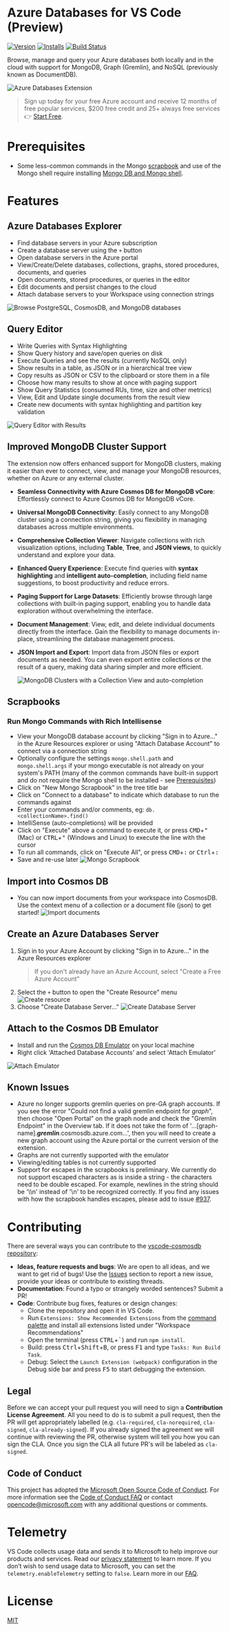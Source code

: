 # Azure Databases for VS Code (Preview)

<!-- region exclude-from-marketplace -->

[![Version](https://img.shields.io/visual-studio-marketplace/v/ms-azuretools.vscode-cosmosdb.svg)](https://marketplace.visualstudio.com/items?itemName=ms-azuretools.vscode-cosmosdb) [![Installs](https://img.shields.io/visual-studio-marketplace/i/ms-azuretools.vscode-cosmosdb.svg)](https://marketplace.visualstudio.com/items?itemName=ms-azuretools.vscode-cosmosdb) [![Build Status](https://dev.azure.com/ms-azuretools/AzCode/_apis/build/status/vscode-cosmosdb)](https://dev.azure.com/ms-azuretools/AzCode/_build/latest?definitionId=7)

<!-- endregion exclude-from-marketplace -->

Browse, manage and query your Azure databases both locally and in the cloud with support for MongoDB, Graph (Gremlin), and NoSQL (previously known as DocumentDB).

![Azure Databases Extension](resources/readme/overview.png)

> Sign up today for your free Azure account and receive 12 months of free popular services, $200 free credit and 25+ always free services 👉 [Start Free](https://azure.microsoft.com/free/open-source).

# Prerequisites

- Some less-common commands in the Mongo [scrapbook](#mongo-scrapbooks) and use of the Mongo shell require installing [Mongo DB and Mongo shell](https://docs.mongodb.com/manual/installation/).

# Features

## Azure Databases Explorer

- Find database servers in your Azure subscription
- Create a database server using the `+` button
- Open database servers in the Azure portal
- View/Create/Delete databases, collections, graphs, stored procedures, documents, and queries
- Open documents, stored procedures, or queries in the editor
- Edit documents and persist changes to the cloud
- Attach database servers to your Workspace using connection strings

![Browse PostgreSQL, CosmosDB, and MongoDB databases](resources/readme/explorer.png)

## Query Editor

- Write Queries with Syntax Highlighting
- Show Query history and save/open queries on disk
- Execute Queries and see the results (currently NoSQL only)
- Show results in a table, as JSON or in a hierarchical tree view
- Copy results as JSON or CSV to the clipboard or store them in a file
- Choose how many results to show at once with paging support
- Show Query Statistics (consumed RUs, time, size and other metrics)
- View, Edit and Update single documents from the result view
- Create new documents with syntax highlighting and partition key validation

![Query Editor with Results](resources/readme/queryEditor.png)

## Improved MongoDB Cluster Support

The extension now offers enhanced support for MongoDB clusters, making it easier than ever to connect, view, and manage your MongoDB resources, whether on Azure or any external cluster.

- **Seamless Connectivity with Azure Cosmos DB for MongoDB vCore**: Effortlessly connect to Azure Cosmos DB for MongoDB vCore.
- **Universal MongoDB Connectivity**: Easily connect to any MongoDB cluster using a connection string, giving you flexibility in managing databases across multiple environments.
- **Comprehensive Collection Viewer**: Navigate collections with rich visualization options, including **Table**, **Tree**, and **JSON views**, to quickly understand and explore your data.
- **Enhanced Query Experience**: Execute find queries with **syntax highlighting** and **intelligent auto-completion**, including field name suggestions, to boost productivity and reduce errors.
- **Paging Support for Large Datasets**: Efficiently browse through large collections with built-in paging support, enabling you to handle data exploration without overwhelming the interface.
- **Document Management**: View, edit, and delete individual documents directly from the interface. Gain the flexibility to manage documents in-place, streamlining the database management process.
- **JSON Import and Export**: Import data from JSON files or export documents as needed. You can even export entire collections or the result of a query, making data sharing simpler and more efficient.

  ![MongoDB Clusters with a Collection View and auto-completion](resources/readme/vscode-cosmosdb-vcore.png)

## Scrapbooks

### Run Mongo Commands with Rich Intellisense

- View your MongoDB database account by clicking "Sign in to Azure..." in the Azure Resources explorer or using "Attach Database Account" to connect via a connection string
- Optionally configure the settings `mongo.shell.path` and `mongo.shell.args` if your mongo executable is not already on your system's PATH (many of the common commands have built-in support and do not require the Mongo shell to be installed - see [Prerequisites](#prerequisites))
- Click on "New Mongo Scrapbook" in the tree title bar
- Click on "Connect to a database" to indicate which database to run the commands against
- Enter your commands and/or comments, eg: `db.<collectionName>.find()`
- IntelliSense (auto-completions) will be provided
- Click on "Execute" above a command to execute it, or press <kbd>CMD</kbd>+<kbd>"</kbd> (Mac) or <kbd>CTRL</kbd>+<kbd>"</kbd> (Windows and Linux) to execute the line with the cursor
- To run all commands, click on "Execute All", or press <kbd>CMD</kbd>+<kbd>:</kbd> or <kbd>Ctrl</kbd>+<kbd>:</kbd>
- Save and re-use later
  ![Mongo Scrapbook](resources/readme/Scrapbook.gif)

## Import into Cosmos DB

- You can now import documents from your workspace into CosmosDB. Use the context menu of a collection or a document file (json) to get started!
  ![Import documents](resources/readme/import_documents.gif)

## Create an Azure Databases Server

1. Sign in to your Azure Account by clicking "Sign in to Azure..." in the Azure Resources explorer
   > If you don't already have an Azure Account, select "Create a Free Azure Account"
2. Select the `+` button to open the "Create Resource" menu
   ![Create resource](resources/readme/createResource.png)
3. Choose "Create Database Server..."
   ![Create Database Server](resources/readme/createDatabaseServer.png)

## Attach to the Cosmos DB Emulator

- Install and run the [Cosmos DB Emulator](https://docs.microsoft.com/azure/cosmos-db/local-emulator) on your local machine
- Right click 'Attached Database Accounts' and select 'Attach Emulator'

![Attach Emulator](resources/readme/attachEmulator.png)

## Known Issues

- Azure no longer supports gremlin queries on pre-GA graph accounts. If you see the error "Could not find a valid gremlin endpoint for _graph_", then choose "Open Portal" on the graph node and check the "Gremlin Endpoint" in the Overview tab. If it does not take the form of '...[graph-name].**_gremlin_**.cosmosdb.azure.com...', then you will need to create a new graph account using the Azure portal or the current version of the extension.
- Graphs are not currently supported with the emulator
- Viewing/editing tables is not currently supported
- Support for escapes in the scrapbooks is preliminary. We currently do not support escaped characters as is inside a string - the characters need to be double escaped. For example, newlines in the string should be '\\\\n' instead of '\\n' to be recognized correctly. If you find any issues with how the scrapbook handles escapes, please add to issue [#937](https://github.com/Microsoft/vscode-cosmosdb/issues/937).

<!-- region exclude-from-marketplace -->

# Contributing

There are several ways you can contribute to the [vscode-cosmosdb repository](https://github.com/Microsoft/vscode-cosmosdb):

- **Ideas, feature requests and bugs**: We are open to all ideas, and we want to get rid of bugs! Use the [Issues](https://github.com/Microsoft/vscode-cosmosdb/issues) section to report a new issue, provide your ideas or contribute to existing threads.
- **Documentation**: Found a typo or strangely worded sentences? Submit a PR!
- **Code**: Contribute bug fixes, features or design changes:
  - Clone the repository and open it in VS Code.
  - Run `Extensions: Show Recommended Extensions` from the [command palette](https://code.visualstudio.com/docs/getstarted/userinterface#_command-palette) and install all extensions listed under "Workspace Recommendations"
  - Open the terminal (press <kbd>CTRL</kbd>+<kbd>\`</kbd>) and run `npm install`.
  - Build: press <kbd>Ctrl</kbd>+<kbd>Shift</kbd>+<kbd>B</kbd>, or press <kbd>F1</kbd> and type `Tasks: Run Build Task`.
  - Debug: Select the `Launch Extension (webpack)` configuration in the Debug side bar and press <kbd>F5</kbd> to start debugging the extension.

## Legal

Before we can accept your pull request you will need to sign a **Contribution License Agreement**. All you need to do is to submit a pull request, then the PR will get appropriately labelled (e.g. `cla-required`, `cla-norequired`, `cla-signed`, `cla-already-signed`). If you already signed the agreement we will continue with reviewing the PR, otherwise system will tell you how you can sign the CLA. Once you sign the CLA all future PR's will be labeled as `cla-signed`.

## Code of Conduct

This project has adopted the [Microsoft Open Source Code of Conduct](https://opensource.microsoft.com/codeofconduct/). For more information see the [Code of Conduct FAQ](https://opensource.microsoft.com/codeofconduct/faq/) or contact [opencode@microsoft.com](mailto:opencode@microsoft.com) with any additional questions or comments.

<!-- endregion exclude-from-marketplace -->

# Telemetry

VS Code collects usage data and sends it to Microsoft to help improve our products and services. Read our [privacy statement](https://go.microsoft.com/fwlink/?LinkID=528096&clcid=0x409) to learn more. If you don’t wish to send usage data to Microsoft, you can set the `telemetry.enableTelemetry` setting to `false`. Learn more in our [FAQ](https://code.visualstudio.com/docs/supporting/faq#_how-to-disable-telemetry-reporting).

# License

[MIT](LICENSE.md)
